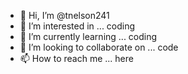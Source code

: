 - 👋 Hi, I’m @tnelson241
- 👀 I’m interested in ... coding
- 🌱 I’m currently learning ... coding
- 💞️ I’m looking to collaborate on ... code
- 📫 How to reach me ... here

<!---
tnelson241/tnelson241 is a ✨ special ✨ repository because its `README.md` (this file) appears on your GitHub profile.
You can click the Preview link to take a look at your changes.
--->

